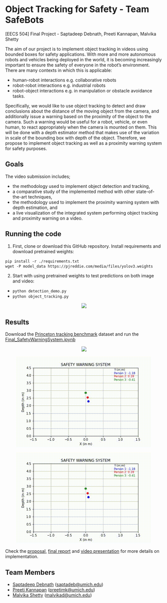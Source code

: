 # Object Tracking for Safety - Team SafeBots

[EECS 504] Final Project - Saptadeep Debnath, Preeti Kannapan, Malvika Shetty

The aim of our project is to implement object tracking in videos using bounded boxes for safety applications. With more and more autonomous robots and vehicles being deployed in the world, it is becoming increasingly important to ensure the safety of everyone in the robot’s environment. There are many contexts in which this is applicable:
- human-robot interactions e.g. collaborative robots 
- robot-robot interactions e.g. industrial robots 
- robot-object interactions e.g. in manipulation or obstacle avoidance tasks. 

Specifically, we would like to use object tracking to detect and draw conclusions about the distance of the moving object from the camera, and additionally issue a warning based on the proximity of the object to the camera. Such a warning would be useful for a robot, vehicle, or even human, to react appropriately when the camera is mounted on them. This will be done with a depth estimator method that makes use of the variation in scale of the bounding box with depth of the object. Therefore, we propose to implement object tracking as well as a proximity warning system for safety purposes.

## Goals
The video submission includes;
- the methodology used to implement object detection and tracking,
- a comparative study of the implemented method with other state-of-the-art techniques, 
- the methodology used to implement the proximity warning system with depth estimation, and
- a live visualization of the integrated system performing object tracking and proximity warning on a video.


## Running the code

1. First, clone or download this GitHub repository. Install requirements and download pretrained weights:

```
pip install -r ./requirements.txt
wget -P model_data https://pjreddie.com/media/files/yolov3.weights
```

2. Start with using pretrained weights to test predictions on both image and video:

- `python detection_demo.py`
- `python object_tracking.py`

<p align="center">
    <img src="IMAGES/tracking_results.gif"></a>
</p>


## Results

Download the [Princeton tracking benchmark](https://tracking.cs.princeton.edu/dataset.html) dataset and run the [Final_SafetyWarningSystem.ipynb](https://github.com/eecs504-f20/object-tracking-for-safety/blob/master/Final_SafetyWarningSystem.ipynb)

<p align="center">
    <img src="IMAGES/detection.gif">
</p>
<p align="center">
    <img src="IMAGES/2D_30fps.gif">
</p>
<p align="center">
    <img src="IMAGES/2D_warnings_arrows_3fps.gif">
</p>

<!-- ![alt-text](/report/ekf.gif) -->



Check the [proposal](https://github.com/eecs504-f20/object-tracking-for-safety/blob/master/EECS504_Proposal.pdf), [final report](https://github.com/eecs504-f20/object-tracking-for-safety/blob/master/EECS504_SafeBot_Report.pdf) and [video presentation](https://youtu.be/aILSsw7K2z8) for more details on implementation. 



## Team Members
- [Saptadeep Debnath](https://www.linkedin.com/in/saptadeep-deb/) (saptadeb@umich.edu)
- [Preeti Kannapan](https://www.linkedin.com/in/preeti-kannapan-646663170) (preetimk@umich.edu)
- [Malvika Shetty](https://www.linkedin.com/in/malvikadshetty) (malvikad@umich.edu)
